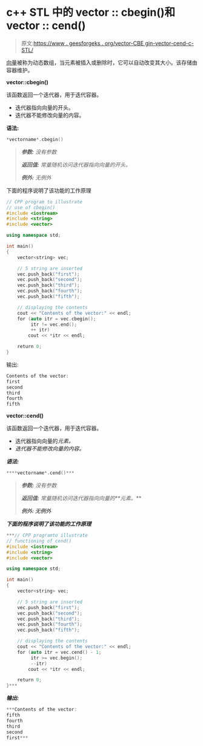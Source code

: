 # c++ STL 中的 vector :: cbegin()和 vector :: cend()

> 原文:[https://www . geesforgeks . org/vector-CBE gin-vector-cend-c-STL/](https://www.geeksforgeeks.org/vector-cbegin-vector-cend-c-stl/)

[向量](https://www.geeksforgeeks.org/vector-in-cpp-stl/)被称为动态数组，当元素被插入或删除时，它可以自动改变其大小。该存储由容器维护。

**vector::cbegin()**

该函数返回一个迭代器，用于迭代容器。

*   迭代器指向向量的开头。
*   迭代器不能修改向量的内容。

**语法:**

```cpp
*vectorname*.cbegin()

```

> ***参数:***
> *没有参数*
> 
> ***返回值:***
> *常量随机访问迭代器指向向量的开头。*
> 
> ***例外:***
> *无例外*

下面的程序说明了该功能的工作原理

```cpp
// CPP program to illustrate
// use of cbegin()
#include <iostream>
#include <string>
#include <vector>

using namespace std;

int main()
{
    vector<string> vec;

    // 5 string are inserted
    vec.push_back("first");
    vec.push_back("second");
    vec.push_back("third");
    vec.push_back("fourth");
    vec.push_back("fifth");

    // displaying the contents
    cout << "Contents of the vector:" << endl;
    for (auto itr = vec.cbegin(); 
         itr != vec.end(); 
         ++ itr)
        cout << *itr << endl;

    return 0;
}
```

输出:

```cpp
Contents of the vector:
first
second
third
fourth
fifth

```

**vector::cend()**

该函数返回一个迭代器，用于迭代容器。

*   迭代器指向向量的*元素。*
*   *迭代器不能修改向量的内容。*

***语法:***

```cpp
****vectorname*.cend()*** 
```

> ****参数:***
> *没有参数**
> 
> ****返回值:***
> *常量随机访问迭代器指向向量的**元素。****
> 
> ******例外:***
> *无例外****

***下面的程序说明了该功能的工作原理***

```cpp
***// CPP programto illustrate
// functioning of cend()
#include <iostream>
#include <string>
#include <vector>

using namespace std;

int main()
{
    vector<string> vec;

    // 5 string are inserted
    vec.push_back("first");
    vec.push_back("second");
    vec.push_back("third");
    vec.push_back("fourth");
    vec.push_back("fifth");

    // displaying the contents
    cout << "Contents of the vector:" << endl;
    for (auto itr = vec.cend() - 1; 
         itr >= vec.begin(); 
         --itr)
        cout << *itr << endl;

    return 0;
}***
```

***输出:***

```cpp
***Contents of the vector:
fifth
fourth
third
second
first*** 
```